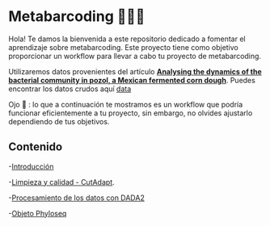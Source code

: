 # Metabarcoding 🦠🕵️‍♀️

Hola! Te damos la bienvenida a este repositorio dedicado a fomentar el aprendizaje sobre metabarcoding. Este proyecto tiene como objetivo proporcionar un workflow para llevar a cabo tu proyecto de metabarcoding. 

Utilizaremos datos provenientes del artículo [**Analysing the dynamics of the bacterial community in pozol, a Mexican fermented corn dough**](https://www.microbiologyresearch.org/content/journal/micro/10.1099/mic.0.001355). Puedes encontrar los datos crudos aquí [data](https://github.com/RafaelLopez-Sanchez/pozol_shotgun)

 Ojo :eyes: : lo que a continuación te mostramos es un workflow que podría funcionar eficientemente a tu proyecto, sin embargo, no olvides ajustarlo dependiendo de tus objetivos.

## Contenido
-[Introducción](https://github.com/landalab0/metabarcoding/blob/caee1fc2b65ebcf58e469f4dc831542d2da3db9d/Introducci%C3%B3n.md)

-[Limpieza y calidad - CutAdapt](https://github.com/landalab0/metabarcoding/blob/main/Limpieza%20y%20calidad%20%E2%80%93%20CutAdapt.md).

-[Procesamiento de los datos con DADA2 ](https://github.com/landalab0/metabarcoding/blob/main/Procesamiento%20de%20los%20datos%20con%20DADA2.md)

-[Objeto Phyloseq](https://github.com/landalab0/metabarcoding/blob/main/Objeto%20pyloseq.md)



